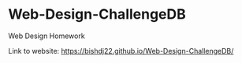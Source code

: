 # Web-Design-ChallengeDB
Web Design Homework

Link to website: https://bishdj22.github.io/Web-Design-ChallengeDB/

